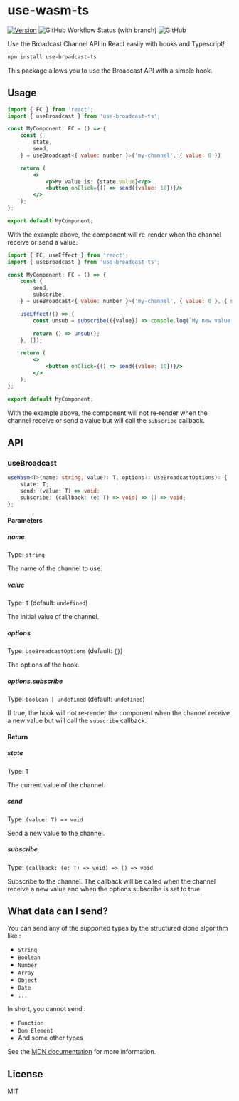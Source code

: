 # use-wasm-ts

[![Version](https://img.shields.io/npm/v/use-broadcast-ts?style=flat&colorA=000000&colorB=000000)](https://npmjs.com/package/use-broadcast-ts)
![GitHub Workflow Status (with branch)](https://img.shields.io/github/actions/workflow/status/Romainlg29/use-broadcast/basic.yml?branch=main&colorA=000000&colorB=000000)
![GitHub](https://img.shields.io/github/license/Romainlg29/use-broadcast?&colorA=000000&colorB=000000)

Use the Broadcast Channel API in React easily with hooks and Typescript!

```bash
npm install use-broadcast-ts
```

This package allows you to use the Broadcast API with a simple hook.

## Usage

```jsx
import { FC } from 'react';
import { useBroadcast } from 'use-broadcast-ts';

const MyComponent: FC = () => {
    const {
        state,
        send,
    } = useBroadcast<{ value: number }>('my-channel', { value: 0 })

    return (
        <>
            <p>My value is: {state.value}</p>
            <button onClick={() => send({value: 10})}/>
        </>
    );
};

export default MyComponent;
```

With the example above, the component will re-render when the channel receive or send a value.

```jsx
import { FC, useEffect } from 'react';
import { useBroadcast } from 'use-broadcast-ts';

const MyComponent: FC = () => {
    const {
        send,
        subscribe,
    } = useBroadcast<{ value: number }>('my-channel', { value: 0 }, { subscribe: true })

    useEffect(() => {
        const unsub = subscribe(({value}) => console.log(`My new value is: ${value}`));

        return () => unsub();
    }, []);

    return (
        <>
            <button onClick={() => send({value: 10})}/>
        </>
    );
};

export default MyComponent;
```

With the example above, the component will not re-render when the channel receive or send a value but will call the `subscribe` callback.

## API

### useBroadcast

```ts
useWasm<T>(name: string, value?: T, options?: UseBroadcastOptions): {
    state: T;
    send: (value: T) => void;
    subscribe: (callback: (e: T) => void) => () => void;
};
```

#### Parameters

##### name

Type: `string`

The name of the channel to use.

##### value

Type: `T` (default: `undefined`)

The initial value of the channel.

##### options

Type: `UseBroadcastOptions` (default: `{}`)

The options of the hook.

##### options.subscribe

Type: `boolean | undefined` (default: `undefined`)

If true, the hook will not re-render the component when the channel receive a new value but will call the `subscribe` callback.


#### Return

##### state

Type: `T`

The current value of the channel.

##### send

Type: `(value: T) => void`

Send a new value to the channel.

##### subscribe

Type: `(callback: (e: T) => void) => () => void`

Subscribe to the channel. The callback will be called when the channel receive a new value and when the options.subscribe is set to true.

## What data can I send?

You can send any of the supported types by the structured clone algorithm like :

- `String`
- `Boolean`
- `Number`
- `Array`
- `Object`
- `Date`
- `...`

In short, you cannot send :

- `Function`
- `Dom Element`
- And some other types

See the [MDN documentation](https://developer.mozilla.org/en-US/docs/Web/API/Web_Workers_API/Structured_clone_algorithm) for more information.

## License

MIT